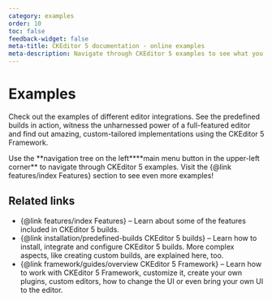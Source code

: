 ```yaml
---
category: examples
order: 10
toc: false
feedback-widget: false
meta-title: CKEditor 5 documentation - online examples
meta-description: Navigate through CKEditor 5 examples to see what you are able to create using this rich text editing framework.
---
```


# Examples

Check out the examples of different editor integrations. See the predefined builds in action, witness the unharnessed power of a full-featured editor and find out amazing, custom-tailored implementations using the CKEditor 5 Framework.

<info-box>
	Use the <span class="navigation-hint_desktop">**navigation tree on the left**</span><span class="navigation-hint_mobile">**main menu button in the upper-left corner**</span> to navigate through CKEditor 5 examples. Visit the {@link features/index Features} section to see even more examples!
</info-box>

## Related links

 * {@link features/index Features} &ndash; Learn about some of the features included in CKEditor 5 builds.
 * {@link installation/predefined-builds CKEditor 5 builds} &ndash; Learn how to install, integrate and configure CKEditor 5 builds. More complex aspects, like creating custom builds, are explained here, too.</dd>
 * {@link framework/guides/overview CKEditor 5 Framework} &ndash; Learn how to work with CKEditor 5 Framework, customize it, create your own plugins, custom editors, how to change the UI or even bring your own UI to the editor.
